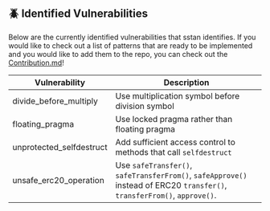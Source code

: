 &nbsp;
## 🪲 Identified Vulnerabilities
Below are the currently identified vulnerabilities that sstan identifies. If you would like to check out a list of patterns that are ready to be implemented and you would like to add them to the repo, you can check out the [Contribution.md](https://github.com/0xKitsune/sstan/blob/main/docs/Contributing.md#potential-optimizations-vulnerability-and-qa-additions)!

| Vulnerability             | Description                                             |
| ------------------------- | ------------------------------------------------------- |
| divide_before_multiply    | Use multiplication symbol before division symbol |
| floating_pragma           | Use locked pragma rather than floating pragma |
| unprotected_selfdestruct  | Add sufficient access control to methods that call `selfdestruct` |
| unsafe_erc20_operation    | Use `safeTransfer()`, `safeTransferFrom()`, `safeApprove()` instead of ERC20 `transfer()`, `transferFrom()`, `approve()`. |
